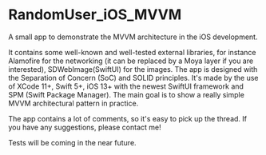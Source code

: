 # RandomUser_iOS_MVVM
A small app to demonstrate the MVVM architecture in the iOS development.

It contains some well-known and well-tested external libraries, for instance Alamofire for the networking (it can be replaced by a Moya layer if you are interested), SDWebImage(SwiftUI) for the images. The app is designed with the Separation of Concern (SoC) and SOLID principles. It's made by the use of XCode 11+, Swift 5+, iOS 13+ with the newest SwiftUI framework and SPM (Swift Package Manager). The main goal is to show a really simple MVVM architectural pattern in practice.

The app contains a lot of comments, so it's easy to pick up the thread. If you have any suggestions, please contact me!

Tests will be coming in the near future.
